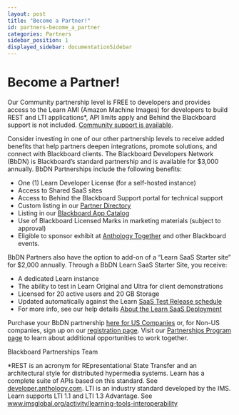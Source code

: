 ```yaml
---
layout: post
title: "Become a Partner!"
id: partners-become_a_partner
categories: Partners
sidebar_position: 1
displayed_sidebar: documentationSidebar
---
```


# Become a Partner!

Our Community partnership level is FREE to developers and provides access to the Learn AMI (Amazon Machine Images) for developers to build REST and LTI applications\*, API limits apply and Behind the Blackboard support is not included. [Community support is available](https://community.blackboard.com).

Consider investing in one of our other partnership levels to receive added benefits that help partners deepen integrations, promote solutions, and connect with Blackboard clients. The Blackboard Developers Network (BbDN) is Blackboard’s standard partnership and is available for $3,000 annually. BbDN Partnerships include the following benefits:

- One (1) Learn Developer License (for a self-hosted instance)
- Access to Shared SaaS sites
- Access to Behind the Blackboard Support portal for technical support
- Custom listing in our [Partner Directory](https://www.blackboard.com/partnerships/partners/directory)
- Listing in our [Blackboard App Catalog](https://appcatalog.blackboard.com/)
- Use of Blackboard Licensed Marks in marketing materials (subject to approval)
- Eligible to sponsor exhibit at [Anthology Together](https://www.anthology.com/together?utm_campaign=Global_2022_Cross_Event_UserConference_SaveTheDate_PMB_Unopened&utm_medium=email&utm_source=Eloqua&utm_content=Global_2022_Cross_Event_UserConference_SaveTheDate_PMB_Unopened) and other Blackboard events.

BbDN Partners also have the option to add-on of a “Learn SaaS Starter site” for $2,000 annually.
Through a BbDN Learn SaaS Starter Site, you receive:

- A dedicated Learn instance
- The ability to test in Learn Original and Ultra for client demonstrations
- Licensed for 20 active users and 20 GB Storage
- Updated automatically against the Learn [SaaS Test Release schedule](https://help.blackboard.com/learn/Administrator/SaaS/Release_Notes/Learn_SaaS_Release_Schedule#cd_schedule)
- For more info, see our help details [About the Learn SaaS Deployment](https://help.blackboard.com/learn/Administrator/SaaS/About_Learn_SaaS_Deployment)

Purchase your BbDN partnership [here for US Companies](https://shop.blackboard.com/ccrz__ProductList?categoryId=aE25Y000000kAAhSAM&cartId=1c3c450c-88af-4f56-a9be-562a1645303d&cclcl=en_US) or, for Non-US companies, sign up on our [registration page](https://secureapp.blackboard.com/pgforms/Pages/registration/Order-Form.aspx?template=new_comm). Visit our [Partnerships Program page](https://www.blackboard.com/partnerships/become-a-partner) to learn about additional opportunities to work together.

Blackboard Partnerships Team

\*REST is an acronym for REpresentational State Transfer and an architectural style for distributed hypermedia systems. Learn has a complete suite of APIs based on this standard. See [developer.anthology.com](https://developer.anthology.com). LTI is an industry standard developed by the IMS. Learn supports LTI 1.1 and LTI 1.3 Advantage. See www.imsglobal.org/activity/learning-tools-interoperability

